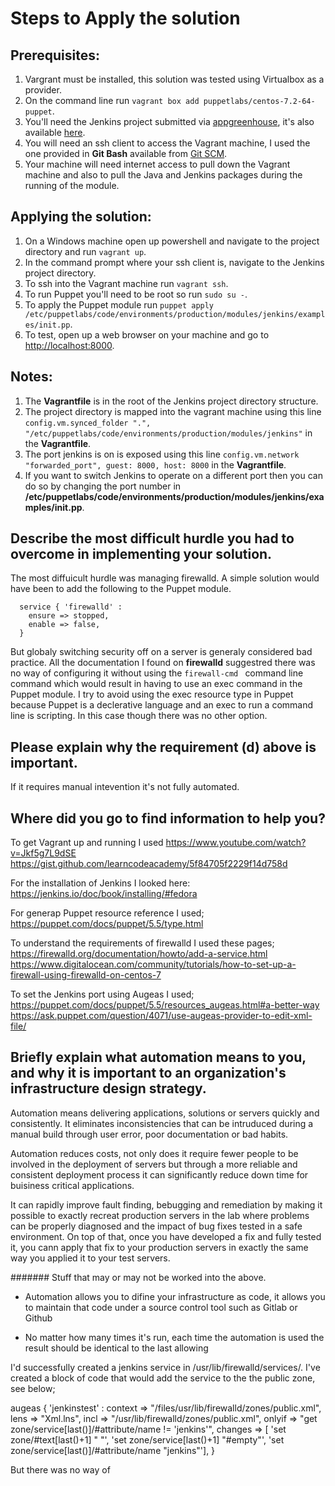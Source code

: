 # Steps to Apply the solution
## Prerequisites:
  1. Vargrant must be installed, this solution was tested using Virtualbox as a provider.
  2. On the command line run ```vagrant box add puppetlabs/centos-7.2-64-puppet```.
  3. You'll need the Jenkins project submitted via [appgreenhouse](https://app.greenhouse.io), it's also available [here](https://github.com/16c7x/jenkins).
  4. You will need an ssh client to access the Vagrant machine, I used the one provided in **Git Bash** available from [Git SCM](https://git-scm.com/).
  5. Your machine will need internet access to pull down the Vagrant machine and also to pull the Java and Jenkins packages during the running of the module. 

## Applying the solution:
  1. On a Windows machine open up powershell and navigate to the project directory and run ```vagrant up```.
  2. In the command prompt where your ssh client is, navigate to the Jenkins project directory.
  3. To ssh into the Vagrant machine run ```vagrant ssh```.
  4. To run Puppet you'll need to be root so run ```sudo su -```.
  5. To apply the Puppet module run ```puppet apply /etc/puppetlabs/code/environments/production/modules/jenkins/examples/init.pp```.
  6. To test, open up a web browser on your machine and go to [http://localhost:8000](http://localhost:8000).

## Notes:
  1. The **Vagrantfile** is in the root of the Jenkins project directory structure. 
  1. The project directory is mapped into the vagrant machine using this line ```config.vm.synced_folder ".", "/etc/puppetlabs/code/environments/production/modules/jenkins"``` in the **Vagrantfile**.
  2. The port jenkins is on is exposed using this line ```config.vm.network "forwarded_port", guest: 8000, host: 8000``` in the **Vagrantfile**. 
  3. If you want to switch Jenkins to operate on a different port then you can do so by changing the port number in **/etc/puppetlabs/code/environments/production/modules/jenkins/examples/init.pp**.  


## Describe the most difficult hurdle you had to overcome in implementing your solution.
The most diffuicult hurdle was managing firewalld.
A simple solution would have been to add the following to the Puppet module.
```
  service { 'firewalld' :
    ensure => stopped,
    enable => false,  
  }
```
But globaly switching security off on a server is generaly considered bad practice.
All the documentation I found on **firewalld** suggestred there was no way of configuring it without using the ```firewall-cmd ```  command line command which would result in having to use an exec command in the Puppet module. I try to avoid using the exec resource type in Puppet because Puppet is a declerative language and an exec to run a command line is scripting. In this case though there was no other option. 

## Please explain why the requirement (d) above is important.
If it requires manual intevention it's not fully automated.

## Where did you go to find information to help you?
To get Vagrant up and running I used
    https://www.youtube.com/watch?v=Jkf5g7L9dSE
    https://gist.github.com/learncodeacademy/5f84705f2229f14d758d

For the installation of Jenkins I looked here:
    https://jenkins.io/doc/book/installing/#fedora

For generap Puppet resource reference I used;
    https://puppet.com/docs/puppet/5.5/type.html

To understand the requirements of firewalld I used these pages;
    https://firewalld.org/documentation/howto/add-a-service.html
    https://www.digitalocean.com/community/tutorials/how-to-set-up-a-firewall-using-firewalld-on-centos-7

To set the Jenkins port using Augeas I used;
    https://puppet.com/docs/puppet/5.5/resources_augeas.html#a-better-way
    https://ask.puppet.com/question/4071/use-augeas-provider-to-edit-xml-file/

## Briefly explain what automation means to you, and why it is important to an organization's infrastructure design strategy.
Automation means delivering applications, solutions or servers quickly and consistently.
It eliminates inconsistencies that can be intruduced during a manual build through user error, poor documentation or bad habits.

Automation reduces costs, not only does it require fewer people to be involved in the deployment of servers but through a more reliable and consistent deployment process it can significantly reduce down time for buisiness critical applications. 

It can rapidly improve fault finding, bebugging and remediation by making it possible to exactly recreat production servers in the lab where problems can be properly diagnosed and the impact of bug fixes tested in a safe environment. On top of that, once you have developed a fix and fully tested it, you cann apply that fix to your production servers in exactly the same way you applied it to your test servers. 


####### Stuff that may or may not be worked into the above.

* Automation allows you to difine your infrastructure as code, it allows you to maintain that code under a source control tool such as Gitlab or Github 

* No matter how many times it's run, each time the automation is used the result should be identical to the last allowing 

I'd successfully created a jenkins service in /usr/lib/firewalld/services/.
I've created a block of code that would add the service to the the public zone, see below;

  augeas { 'jenkinstest' :
    context => "/files/usr/lib/firewalld/zones/public.xml",
    lens    => "Xml.lns",
    incl    => "/usr/lib/firewalld/zones/public.xml",
    onlyif  => "get zone/service[last()]/#attribute/name != 'jenkins'",
    changes => [
      'set zone/#text[last()+1] "  "',
      'set zone/service[last()+1] "#empty"',
      'set zone/service[last()]/#attribute/name "jenkins"'],
    }

But there was no way of 